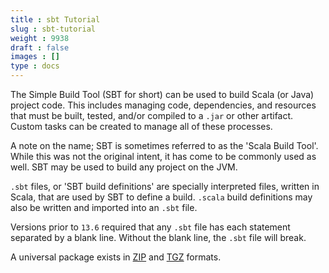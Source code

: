 ```yaml
---
title : sbt Tutorial
slug : sbt-tutorial
weight : 9938
draft : false
images : []
type : docs
---
```


The Simple Build Tool (SBT for short) can be used to build Scala (or Java) project code. This includes managing code, dependencies, and resources that must be built, tested, and/or compiled to a `.jar` or other artifact. Custom tasks can be created to manage all of these processes.

A note on the name; SBT is sometimes referred to as the 'Scala Build Tool'. While this was not the original intent, it has come to be commonly used as well. SBT may be used to build any project on the JVM.

`.sbt` files, or 'SBT build definitions' are specially interpreted files, written in Scala, that are used by SBT to define a build. `.scala` build definitions may also be written and imported into an `.sbt` file.

Versions prior to `13.6` required that any `.sbt` file has each statement separated by a blank line. Without the blank line, the `.sbt` file will break.

A universal package exists in [ZIP][1] and [TGZ][2] formats.


  [1]: https://dl.bintray.com/sbt/native-packages/sbt/0.13.12/sbt-0.13.12.zip
  [2]: https://dl.bintray.com/sbt/native-packages/sbt/0.13.12/sbt-0.13.12.tgz

